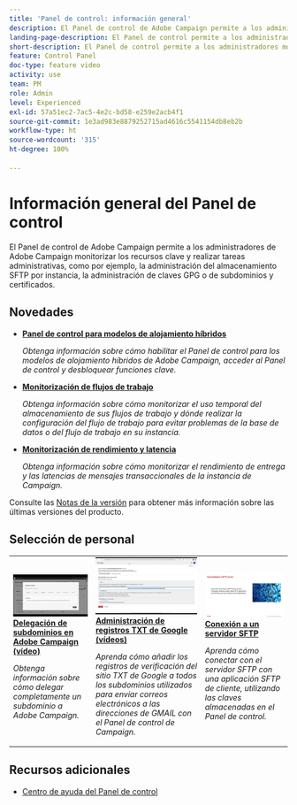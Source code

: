 ```yaml
---
title: 'Panel de control: información general'
description: El Panel de control de Adobe Campaign permite a los administradores de Adobe Campaign monitorizar los recursos clave y realizar tareas administrativas, como por ejemplo, la administración del almacenamiento SFTP por instancia, la administración de claves GPG o de subdominios y certificados.
landing-page-description: El Panel de control permite a los administradores monitorizar los activos clave y realizar tareas administrativas como, por ejemplo, la administración del almacenamiento SFTP, claves GPG, o subdominios y certificados.
short-description: El Panel de control permite a los administradores monitorizar los recursos clave y realizar tareas administrativas como, por ejemplo, la administración del almacenamiento SFTP, claves GPG o de subdominios y certificados.
feature: Control Panel
doc-type: feature video
activity: use
team: PM
role: Admin
level: Experienced
exl-id: 57a51ec2-7ac5-4e2c-bd58-e259e2acb4f1
source-git-commit: 1e3ad983e8879252715ad4616c5541154db8eb2b
workflow-type: ht
source-wordcount: '315'
ht-degree: 100%

---
```


# Información general del Panel de control

El Panel de control de Adobe Campaign permite a los administradores de Adobe Campaign monitorizar los recursos clave y realizar tareas administrativas, como por ejemplo, la administración del almacenamiento SFTP por instancia, la administración de claves GPG o de subdominios y certificados.

<div id="whats-new-section">

## Novedades

* **[Panel de control para modelos de alojamiento híbridos](/help/control-panel-for-hybrid-hosting-models.md)**

   *Obtenga información sobre cómo habilitar el Panel de control para los modelos de alojamiento híbridos de Adobe Campaign, acceder al Panel de control y desbloquear funciones clave.*

* **[Monitorización de flujos de trabajo](/help/performance-monitoring/monitor-workflows.md)**

   *Obtenga información sobre cómo monitorizar el uso temporal del almacenamiento de sus flujos de trabajo y dónde realizar la configuración del flujo de trabajo para evitar problemas de la base de datos o del flujo de trabajo en su instancia.*

* **[Monitorización de rendimiento y latencia](/help/performance-monitoring/monitor-throughputs-and-latency.md)**

   *Obtenga información sobre cómo monitorizar el rendimiento de entrega y las latencias de mensajes transaccionales de la instancia de Campaign.*

Consulte las [Notas de la versión](https://experienceleague.adobe.com/docs/control-panel/using/release-notes.html?lang=es) para obtener más información sobre las últimas versiones del producto.

</div>

<div id="recs-overview-body-1"></div>
<div id="recs-overview-body-2"></div>
<div id="recs-overview-body-3"></div>
<div id="recs-overview-body-4"></div>
<div id="recs-overview-body-5"></div>
<div id="recs-overview-body-6"></div>

<div id="staff-picks-section">

## Selección de personal

<table>
<tr>
  <td>
    <a href="./subdomains-and-certificates/subdomain-delegation.md"> 
      <img alt="Delegación de subdominios en Adobe Campaign (vídeo)" src="./assets/31390.jpg"/>
    </a>
    <div>
      <a href="./subdomains-and-certificates/subdomain-delegation.md">
    <strong>Delegación de subdominios en Adobe Campaign (vídeo)</strong>
    </a>
    </div>
    <p>
    <em>Obtenga información sobre cómo delegar completamente un subdominio a Adobe Campaign.</em>
    <p>
  </td>
   <td>
    <a href="./subdomains-and-certificates/google-txt-record-management.md">
      <img alt="Administración de registros TXT de Google (vídeos)" src="./assets/32369.jpg" />
    </a>
    <div>
    <a href="./subdomains-and-certificates/google-txt-record-management.md">
    <strong>Administración de registros TXT de Google (vídeos)</strong>
    </a>
    </div>
    <p>
    <em> Aprenda cómo añadir los registros de verificación del sitio TXT de Google a todos los subdominios utilizados para enviar correos electrónicos a las direcciones de GMAIL con el Panel de control de Campaign.</em>
    <p>
  </td>
  <td>
    <a href="./sftp-management/connect-to-sftp-server.md">
      <img alt="Conexión a un servidor SFTP" src="./assets/27263.jpg" />
    </a>
    <div>
      <a href="./sftp-management/connect-to-sftp-server.md">
    <strong>Conexión a un servidor SFTP</strong>
    </a>
    </div>
    <p>
    <em>Aprenda cómo conectar con el servidor SFTP con una aplicación SFTP de cliente, utilizando las claves almacenadas en el Panel de control. </em>
    <p>
  </td>
</tr>
</table>

</div>

## Recursos adicionales

* [Centro de ayuda del Panel de control](https://experienceleague.adobe.com/docs/control-panel/using/control-panel-home.html?lang=es)
